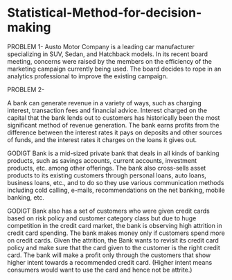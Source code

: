 # Statistical-Method-for-decision-making

PROBLEM 1-
Austo Motor Company is a leading car manufacturer specializing in SUV, Sedan, and Hatchback models. In its recent board meeting, concerns were raised by the members on the efficiency of the marketing campaign currently being used. The board decides to rope in an analytics professional to improve the existing campaign.

PROBLEM 2-

A bank can generate revenue in a variety of ways, such as charging interest, transaction fees and financial advice. Interest charged on the capital that the bank lends out to customers has historically been the most significant method of revenue generation. The bank earns profits from the difference between the interest rates it pays on deposits and other sources of funds, and the interest rates it charges on the loans it gives out.

GODIGT Bank is a mid-sized private bank that deals in all kinds of banking products, such as savings accounts, current accounts, investment products, etc. among other offerings. The bank also cross-sells asset products to its existing customers through personal loans, auto loans, business loans, etc., and to do so they use various communication methods including cold calling, e-mails, recommendations on the net banking, mobile banking, etc.

GODIGT Bank also has a set of customers who were given credit cards based on risk policy and customer category class but due to huge competition in the credit card market, the bank is observing high attrition in credit card spending. The bank makes money only if customers spend more on credit cards. Given the attrition, the Bank wants to revisit its credit card policy and make sure that the card given to the customer is the right credit card. The bank will make a profit only through the customers that show higher intent towards a recommended credit card. (Higher intent means consumers would want to use the card and hence not be attrite.)
